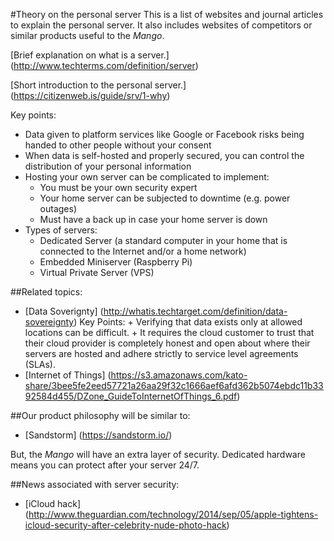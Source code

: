 #Theory on the personal server
This is a list of websites and journal articles to explain the personal server. 
It also includes websites of competitors or similar products useful to the *Mango*.

[Brief explanation on what is a server.] (http://www.techterms.com/definition/server) 

[Short introduction to the personal server.] (https://citizenweb.is/guide/srv/1-why)

Key points:
+ Data given to platform services like Google or Facebook risks being handed to other people without your consent
+ When data is self-hosted and properly secured, you can control the distribution of your personal information
+ Hosting your own server can be complicated to implement:
    + You must be your own security expert
    + Your home server can be subjected to downtime (e.g. power outages)
    + Must have a back up in case your home server is down
+ Types of servers: 
    + Dedicated Server (a standard computer in your home that is connected to the Internet and/or a home network)
    + Embedded Miniserver (Raspberry Pi) 
    + Virtual Private Server (VPS)

##Related topics:
+ [Data Soverignty] (http://whatis.techtarget.com/definition/data-sovereignty) 
    Key Points:
      + Verifying that data exists only at allowed locations can be difficult. 
      + It requires the cloud customer to trust that their cloud provider is completely honest and open about where their servers are hosted and adhere strictly to service level agreements (SLAs).
+ [Internet of Things] (https://s3.amazonaws.com/kato-share/3bee5fe2eed57721a26aa29f32c1666aef6afd362b5074ebdc11b3392584d455/DZone_GuideToInternetOfThings_6.pdf)

##Our product philosophy will be similar to:
+ [Sandstorm] (https://sandstorm.io/)

But, the *Mango* will have an extra layer of security. Dedicated hardware means you can protect after your server 24/7. 

##News associated with server security:
+ [iCloud hack] (http://www.theguardian.com/technology/2014/sep/05/apple-tightens-icloud-security-after-celebrity-nude-photo-hack)
